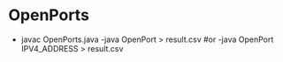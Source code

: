 # OpenPorts

- javac OpenPorts.java
-java OpenPort > result.csv
#or
-java OpenPort IPV4_ADDRESS > result.csv

